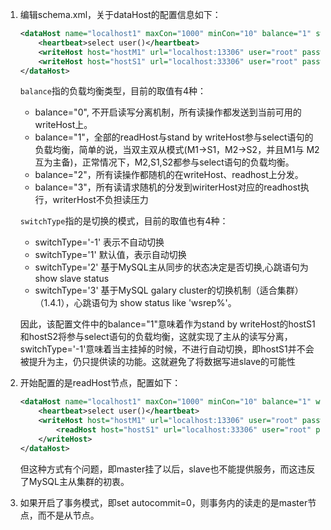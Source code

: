 1. 编辑schema.xml，关于dataHost的配置信息如下：
   ```xml
   <dataHost name="localhost1" maxCon="1000" minCon="10" balance="1" switchType="-1" writeType="0" dbType="mysql" dbDriver="native" slaveThreshold="100">
       <heartbeat>select user()</heartbeat>
       <writeHost host="hostM1" url="localhost:13306" user="root" password="password" />
       <writeHost host="hostS1" url="localhost:33306" user="root" password="password" />
   </dataHost>
   ```
   `balance`指的负载均衡类型，目前的取值有4种：  
   + balance="0", 不开启读写分离机制，所有读操作都发送到当前可用的writeHost上。
   + balance="1"，全部的readHost与stand by writeHost参与select语句的负载均衡，简单的说，当双主双从模式(M1->S1，M2->S2，并且M1与 M2互为主备)，正常情况下，M2,S1,S2都参与select语句的负载均衡。
   + balance="2"，所有读操作都随机的在writeHost、readhost上分发。
   + balance="3"，所有读请求随机的分发到wiriterHost对应的readhost执行，writerHost不负担读压力
   
   `switchType`指的是切换的模式，目前的取值也有4种：
   + switchType='-1' 表示不自动切换
   + switchType='1' 默认值，表示自动切换
   + switchType='2' 基于MySQL主从同步的状态决定是否切换,心跳语句为 show slave status
   + switchType='3' 基于MySQL galary cluster的切换机制（适合集群）（1.4.1），心跳语句为 show status like 'wsrep%'。
   
   因此，该配置文件中的balance="1"意味着作为stand by writeHost的hostS1和hostS2将参与select语句的负载均衡，这就实现了主从的读写分离，switchType='-1'意味着当主挂掉的时候，不进行自动切换，即hostS1并不会被提升为主，仍只提供读的功能。这就避免了将数据写进slave的可能性
2. 开始配置的是readHost节点，配置如下：
   ```xml
   <dataHost name="localhost1" maxCon="1000" minCon="10" balance="1" writeType="0" dbType="mysql" dbDriver="native" switchType="-1"  slaveThreshold="100">
       <heartbeat>select user()</heartbeat> 
       <writeHost host="hostM1" url="localhost:13306" user="root" password="password">
           <readHost host="hostS1" url="localhost:33306" user="root" password="password" />
       </writeHost>
   </dataHost>
   ```
   但这种方式有个问题，即master挂了以后，slave也不能提供服务，而这违反了MySQL主从集群的初衷。

3. 如果开启了事务模式，即set autocommit=0，则事务内的读走的是master节点，而不是从节点。
